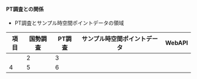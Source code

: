#### PT調査との関係

-  PT調査とサンプル時空間ポイントデータの領域

|項目 |国勢調査  |PT調査  |サンプル時空間ポイントデータ  |WebAPI |
|---|---|---|---|---|
|  |2  |3  |   |
|4  |5  |6  |   |
